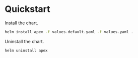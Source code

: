 # Quickstart

Install the chart.

```bash
helm install apex -f values.default.yaml -f values.yaml .
```

Uninstall the chart.

```bash
helm uninstall apex
```